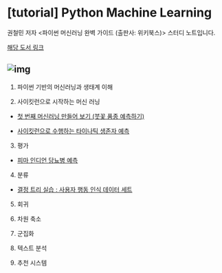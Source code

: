 # [tutorial] Python Machine Learning

권철민 저자 <파이썬 머신러닝 완벽 가이드 (출판사: 위키북스)> 스터디 노트입니다.

[해당 도서 링크](http://www.yes24.com/Product/Goods/69752484)

![img](http://image.yes24.com/goods/69752484/800x0)
---

01. 파이썬 기반의 머신러닝과 생태계 이해 

02. 사이킷런으로 시작하는 머신 러닝

- [첫 번째 머신러닝 만들어 보기 (붓꽃 품종 예측하기)](https://github.com/ameliachoi/tutorial-python-machine-learning/blob/master/python_ml_02_iris.ipynb)

- [사이킷런으로 수행하는 타이나틱 생존자 예측](https://www.kaggle.com/jinameliachoi/tutorial-titanic-with-scikit-learn)

03. 평가

- [피마 인디언 당뇨병 예측](https://www.kaggle.com/jinameliachoi/tutorial-pima-indians-diabetes)

04. 분류

- [결정 트리 실습 : 사용자 행동 인식 데이터 세트](https://www.kaggle.comtutorial-human-activity-recognition-smartphone)


05. 회귀

06. 차원 축소

07. 군집화

08. 텍스트 분석 

09. 추천 시스템

